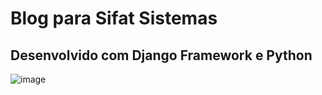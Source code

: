 # Blog para Sifat Sistemas 
## Desenvolvido com Django Framework e Python




![image](https://user-images.githubusercontent.com/56875087/160389467-d890add7-66c7-46d1-997f-05298000114f.png)
